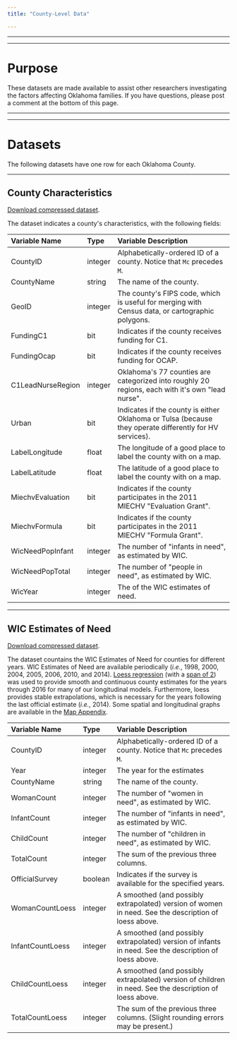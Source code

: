 ```yaml
---
title: "County-Level Data"

---
```


***
***
# Purpose

These datasets are made available to assist other researchers investigating the factors affecting Oklahoma families.  If you have questions, please post a comment at the bottom of this page.

***
***
# Datasets
The following datasets have one row for each Oklahoma County.

***
## County Characteristics
[Download compressed dataset](./data_phi_free/CountyCharacteristics.zip).

The dataset indicates a county's characteristics, with the following fields:

| Variable Name | Type | Variable Description |
| :------------ | :--- | :------------------- |
| CountyID | integer | Alphabetically-ordered ID of a county.  Notice that `Mc` precedes `M`. |
| CountyName | string | The name of the county. |
| GeoID | integer | The county's FIPS code, which is useful for merging with Census data, or cartographic polygons. |
| FundingC1 | bit | Indicates if the county receives funding for C1. |
| FundingOcap | bit | Indicates if the county receives funding for OCAP. |
| C1LeadNurseRegion | integer | Oklahoma's 77 counties are categorized into roughly 20 regions, each with it's own "lead nurse". |
| Urban | bit | Indicates if the county is either Oklahoma or Tulsa (because they operate differently for HV services). |
| LabelLongitude | float | The longitude of a good place to label the county with on a map. |
| LabelLatitude | float | The latitude of a good place to label the county with on a map. |
| MiechvEvaluation | bit | Indicates if the county participates in the 2011 MIECHV "Evaluation Grant". |
| MiechvFormula | bit | Indicates if the county participates in the 2011 MIECHV "Formula Grant". |
| WicNeedPopInfant | integer | The number of "infants in need", as estimated by WIC. |
| WicNeedPopTotal | integer | The number of "people in need", as estimated by WIC. |
| WicYear | integer | The of the WIC estimates of need. |

***
## WIC Estimates of Need
[Download compressed dataset](./data_phi_free/WicNeed.zip).

The dataset countains the WIC Estimates of Need for counties for different years.  WIC Estimates of Need are available periodically (*i.e.*, 1998, 2000, 2004, 2005, 2006, 2010, and 2014).  [Loess regression](https://en.wikipedia.org/wiki/Local_regression) (with a [span of 2](https://stat.ethz.ch/R-manual/R-patched/library/stats/html/loess.html)) was used to provide smooth and continuous county estimates for the years through 2016 for many of our longitudinal models.  Furthermore, loess provides stable extrapolations, which is necessary for the years following the last official estimate (*i.e.*, 2014).  Some spatial and longitudinal graphs are available in the [Map Appendix](http://ouhscbbmc.github.io/MReportingPublic/reports/OsdhMaps.html).

| Variable Name | Type | Variable Description |
| :------------ | :--- | :------------------- |
| CountyID | integer | Alphabetically-ordered ID of a county.  Notice that `Mc` precedes `M`. |
| Year | integer | The year for the estimates |
| CountyName | string | The name of the county. |
| WomanCount | integer | The number of "women in need", as estimated by WIC. |
| InfantCount | integer | The number of "infants in need", as estimated by WIC. |
| ChildCount | integer | The number of "children in need", as estimated by WIC. |
| TotalCount | integer | The sum of the previous three columns. |
| OfficialSurvey | boolean | Indicates if the survey is available for the specified years. |
| WomanCountLoess | integer | A smoothed (and possibly extrapolated) version of women in need.  See the description of loess above. |
| InfantCountLoess | integer | A smoothed (and possibly extrapolated) version of infants in need.  See the description of loess above. |
| ChildCountLoess | integer | A smoothed (and possibly extrapolated) version of children in need.  See the description of loess above. |
| TotalCountLoess | integer | The sum of the previous three columns.  (Slight rounding errors may be present.) |
